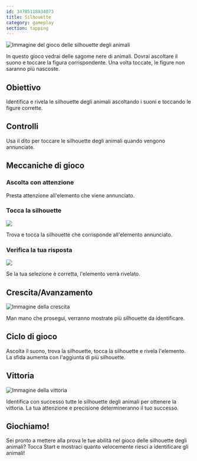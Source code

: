 ```yaml
---
id: 34785118834073
title: Silhouette
category: gameplay
section: tapping
---
```

![Immagine del gioco delle silhouette degli animali](https://help.studycat.com/hc/article_attachments/34915780007577)

In questo gioco vedrai delle sagome nere di animali. Dovrai ascoltare il suono e toccare la figura corrispondente. Una volta toccate, le figure non saranno più nascoste.

## Obiettivo

Identifica e rivela le silhouette degli animali ascoltando i suoni e toccando le figure corrette.

## Controlli

Usa il dito per toccare le silhouette degli animali quando vengono annunciate.

## Meccaniche di gioco

### Ascolta con attenzione

Presta attenzione all'elemento che viene annunciato.

### Tocca la silhouette

![](https://help.studycat.com/hc/article_attachments/34785088097433)

Trova e tocca la silhouette che corrisponde all'elemento annunciato.

### Verifica la tua risposta

![](https://help.studycat.com/hc/article_attachments/34785088100761)

Se la tua selezione è corretta, l'elemento verrà rivelato.

## Crescita/Avanzamento

![Immagine della crescita](https://help.studycat.com/hc/article_attachments/34915749569049)

Man mano che prosegui, verranno mostrate più silhouette da identificare.

## Ciclo di gioco

Ascolta il suono, trova la silhouette, tocca la silhouette e rivela l'elemento. La sfida aumenta con l'aggiunta di più silhouette.

## Vittoria

![Immagine della vittoria](https://help.studycat.com/hc/article_attachments/34915749571993)

Identifica con successo tutte le silhouette degli animali per ottenere la vittoria. La tua attenzione e precisione determineranno il tuo successo.

## Giochiamo!

Sei pronto a mettere alla prova le tue abilità nel gioco delle silhouette degli animali? Tocca Start e mostraci quanto velocemente riesci a identificare gli animali!

